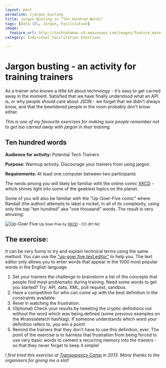 ```yaml
---
layout: post
permalink: /jargon_busting
title: Jargon Busting in "Ten Hundred Words"
tags: [Data 101, Jargon, Facilitation]
image: 
  feature_url: http://techtohuman.s3.amazonaws.com/images/feature_maze.jpg
category: Individual Facilitation Exercises

---
```


# Jargon busting - an activity for training trainers  

As a trainer who knows a little bit about technology - it's easy to get carried away in the moment. Satisfied that we have finally understood what an API is, or why people should care about JSON - we forget that we didn't always know, and that the bewildered people in the room probably don't know either. 

*This is one of my favourite exercises for making sure people remember not to get too carried away with jargon in their training.*  

## Ten hundred words 

<p> <strong> Audience for activity: </strong> Potential Tech Trainers </p>
<p> <strong> Purpose: </strong>  Warmup activity. Discourage your trainers from using jargon. </p>
<p> <strong> Requirements: </strong> At least one computer between two participants </p>

The nerds among you will likely be familiar with the online comic [XKCD](http://xkcd.com/) - which shines light into some of the geekiest topics on the planet. 

Some of you will also be familiar with the "Up-Goer-Five comic" where Randall (the author) attempts to label a rocket, in all of its complexity, using only the top "ten hundred" aka "one thousand" words. The result is very amusing: 

![Up-Goer Five](http://imgs.xkcd.com/comics/up_goer_five.png)
<small> Up Goer Five by <a href="http://xkcd.com/1133/">XKCD</a> - CC-BY-NC </small>  

## The exercise: 

It can be very funny to try and explain technical terms using the same method. You can use the ["up-goer five text editor"](http://splasho.com/upgoer5/) to help you. The text editor only allows you to enter words that appear in the 1000 most popular words in the English language.

1. Set your trainers the challenge to brainstorm a list of the concepts that people find most problematic during training. Need some words to get you started? Try: API, data, XML, pull request, sandbox.  
2. Have a competition for who can come up with the best definition in the constraints available. 
3. Revel in watching the frustration. 
4. (Optional) Check your results by tweeting the cryptic definitions out without the word which was being defined (some previous examples on the #translatetech hashtag). If someone understands which word your definition refers to, you win a point! 
5. Remind the trainers that they don't have to use this definition, ever. The point of the exercise is to harness that frustration from being forced to use very basic words to cement a recurring memory into the trainers - so that they never forget to keep it simple! 

*I first tried this exercise at [Transparency Camp](http://transparencycamp.org/) in 2013. Many thanks to the organisers for giving me a slot!*
